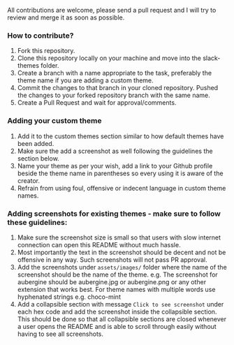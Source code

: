 
All contributions are welcome, please send a pull request and I will try to review and merge it as soon as possible.

### How to contribute?

1. Fork this repository.
2. Clone this repository locally on your machine and move into the slack-themes folder.
4. Create a branch with a name appropriate to the task, preferably the theme name if you are adding a custom theme.
6. Commit the changes to that branch in your cloned repository. Pushed the changes to your forked repository branch with the same name.
7. Create a Pull Request and wait for approval/comments.

### Adding your custom theme

1. Add it to the custom themes section similar to how default themes have been added.
2. Make sure the add a screenshot as well following the guidelines the section below.
3. Name your theme as per your wish, add a link to your Github profile beside the theme name in parentheses so every using it is aware of the creator.
4. Refrain from using foul, offensive or indecent language in custom theme names.

### Adding screenshots for existing themes - make sure to follow these guidelines:

1. Make sure the screenshot size is small so that users with slow internet connection can open this README without much hassle.
2. Most importantly the text in the screenshot should be decent and not be offensive in any way. Such screenshots will not pass PR approval.
3. Add the screenshots under `assets/images/` folder where the name of the screenshot should be the name of the theme. e.g. The screenshot for aubergine should be aubergine.jpg or aubergine.png or any other extension that works best. For theme names with multiple words use hyphenated strings e.g. choco-mint
4. Add a collapsible section with message `Click to see screenshot` under each hex code and add the screenshot inside the collapsible section. This should be done so that all collapsible sections are closed whenever a user opens the README and is able to scroll through easily without having to see all screenshots.
